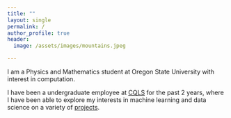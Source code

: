```yaml
---
title: "" 
layout: single
permalink: /
author_profile: true
header:
  image: /assets/images/mountains.jpeg

---
```


I am a Physics and Mathematics student at Oregon State University with interest
in computation.

I have been a undergraduate employee at [CQLS](https://cqls.oregonstate.edu/) for the past 2 years, where I have been
able to explore my interests in machine learning and data science on a variety of [projects](/research/).



